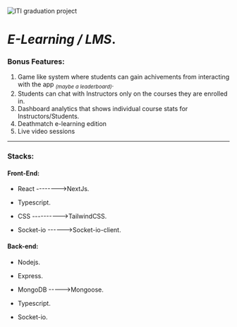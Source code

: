 
![ITI graduation project](https://pps.whatsapp.net/v/t61.24694-24/310861688_861288728332667_2611192479083902775_n.jpg?ccb=11-4&oh=01_AdTfYfcJR7HQC9upsOCnP0IbqR668bwmlTn7ehG5w-DIdQ&oe=63C774C6)
# ***E-Learning / LMS***.
### Bonus Features:
1. Game like system where students can gain achivements from interacting with the app *<sub>(maybe a leaderboard)</sub>*.
2. Students can chat with Instructors only on the courses they are enrolled in.
3. Dashboard analytics that shows individual course stats for Instructors/Students.
4. Deathmatch e-learning edition
5. Live video sessions
---------------------------
### Stacks:
#### Front-End:
- React -------->NextJs.

- Typescript.

- CSS ---------->TailwindCSS.

- Socket-io ------>Socket-io-client.

#### Back-end:
- Nodejs.

- Express.

- MongoDB ----->Mongoose.

- Typescript.

- Socket-io.
